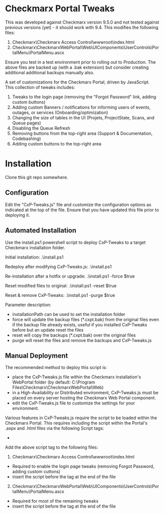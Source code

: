 # Checkmarx Portal Tweaks

This was developed against Checkmarx version 9.5.0 and not tested against previous versions (yet) - it should work with 9.4.
This modifies the following files:
1. Checkmarx\Checkmarx Access Control\wwwroot\index.html
2. Checkmarx\CheckmarxWebPortal\Web\UIComponents\UserControls\PortalMenu\PortalMenu.ascx

Ensure you test in a test environment prior to rolling out to Production. The above files are backed up (with a .bak extension) but consider creating additional additional backups manually also.

A set of customizations for the Checkmarx Portal, driven by JavaScript. This collection of tweaks includes:
1. Tweaks to the login page (removing the "Forgot Password" link, adding custom buttons)
2. Adding custom Banners / notifications for informing users of events, outages, or services (Onboarding/optimization)
3. Changing the size of tables in the UI (Projets, ProjectState, Scans, and Queue pages)
4. Disabling the Queue Refresh
5. Removing buttons from the top-right area (Support & Documentation, Codebashing)
6. Adding custom buttons to the top-right area

# Installation

Clone this git repo somewhere.

## Configuration

Edit the "CxP-Tweaks.js" file and customize the configuration options as indicated at the top of the file.
Ensure that you have updated this file prior to deploying it.

## Automated Installation

Use the install.ps1 powershell script to deploy CxP-Tweaks to a target Checkmarx installation folder.

Initial installation: .\install.ps1

Redeploy after modifying CxP-Tweaks.js: .\install.ps1

Re-installation after a hotfix or upgrade: .\install.ps1 -force $true

Reset modified files to original: .\install.ps1 -reset $true

Reset & remove CxP-Tweaks: .\install.ps1 -purge $true

Parameter description:
 - installationPath can be used to set the installation folder
 - force will update the backup files (\*.cxpt.bak) from the original files even if the backup file already exists, useful if you installed CxP-Tweaks before but an update reset the files
 - reset will copy the backups (\*.cxpt.bak) over the original files
 - purge will reset the files and remove the backups and CxP-Tweaks.js

## Manual Deployment

The recommended method to deploy this script is:
- place the CxP-Tweaks.js file within the Checkmarx installation's WebPortal folder (by default: C:\Program Files\Checkmarx\CheckmarxWebPortal\Web\)
 - in a High-Availability or Distributed environment, CxP-Tweaks.js must be placed on every server hosting the Checkmarx Web Portal component.
- edit the CxP-Tweaks.js file to customize the settings for your environment.

Various features in CxP-Tweaks.js require the script to be loaded within the Checkmarx Portal. This requires including the script within the Portal's .aspx and .html files via the following Script tags:

- <script type="text/javascript" src="/CxWebClient/CxP-Tweaks.js" defer></script>

Add the above script tag to the following files:
1. Checkmarx\Checkmarx Access Control\wwwroot\index.html
  - Required to enable the login page tweaks (removing Forgot Password, adding custom cuttons)
  - insert the script before the </body> tag at the end of the file
2. Checkmarx\CheckmarxWebPortal\Web\UIComponents\UserControls\PortalMenu\PortalMenu.ascx
  - Required for most of the remaining tweaks
  - insert the script before the </header> tag at the end of the file
  